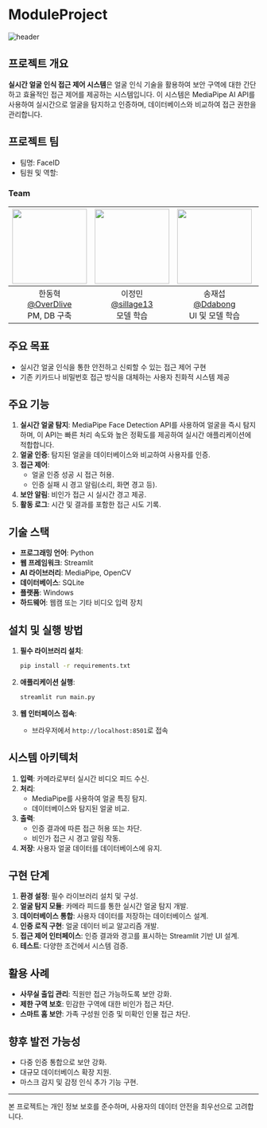 # ModuleProject
![header](https://capsule-render.vercel.app/api?type=waving&color=gradient&customColorList=10&height=200&text=Module%20Project&fontSize=50&animation=twinkling&fontAlign=68&fontAlignY=36)
## 프로젝트 개요

**실시간 얼굴 인식 접근 제어 시스템**은 얼굴 인식 기술을 활용하여 보안 구역에 대한 간단하고 효율적인 접근 제어를 제공하는 시스템입니다. 이 시스템은 MediaPipe AI API를 사용하여 실시간으로 얼굴을 탐지하고 인증하며, 데이터베이스와 비교하여 접근 권한을 관리합니다.

## 프로젝트 팀

- 팀명: FaceID
- 팀원 및 역할:

### Team
|<img src="https://avatars.githubusercontent.com/u/66999301?s=400&v=4" width="150" height="150"/>|<img src="https://avatars.githubusercontent.com/u/60040347?v=4" width="150" height="150"/>|<img src="https://avatars.githubusercontent.com/u/55913669?v=4" width="150" height="150"/>|<img src="https://avatars.githubusercontent.com/u/191064967?v=4" width="150" height="150"/>|<img src="https://avatars.githubusercontent.com/u/191064925?v=4" width="150" height="150"/>|<img src="https://avatars.githubusercontent.com/u/144879167?v=4" width="150" height="150"/>
|:-:|:-:|:-:|:-:|:-:|:-:|
|한동혁<br/>[@OverDlive](https://github.com/OverDlive)<br/>PM, DB 구축|이정민<br/>[@sillage13](https://github.com/sillage13)<br/>모델 학습|송재섭<br/>[@Ddabong](https://github.com/songjae44)<br/>UI 및 모델 학습|석주원<br/>[@JW6022](https://github.com/JW6022)<br/>모델 학습|이채은<br/>[@LCEnetworksecurity](https://github.com/LCEnetworksecurity)<br/>데이터 수집|김준영<br/>[@yfhjhgk](https://github.com/yfhjhgk)<br/>데이터 수집

## 주요 목표

- 실시간 얼굴 인식을 통한 안전하고 신뢰할 수 있는 접근 제어 구현
- 기존 키카드나 비밀번호 접근 방식을 대체하는 사용자 친화적 시스템 제공

## 주요 기능

1. **실시간 얼굴 탐지**: MediaPipe Face Detection API를 사용하여 얼굴을 즉시 탐지하며, 이 API는 빠른 처리 속도와 높은 정확도를 제공하여 실시간 애플리케이션에 적합합니다.
2. **얼굴 인증**: 탐지된 얼굴을 데이터베이스와 비교하여 사용자를 인증.
3. **접근 제어**:
   - 얼굴 인증 성공 시 접근 허용.
   - 인증 실패 시 경고 알림(소리, 화면 경고 등).
4. **보안 알림**: 비인가 접근 시 실시간 경고 제공.
5. **활동 로그**: 시간 및 결과를 포함한 접근 시도 기록.

## 기술 스택

- **프로그래밍 언어**: Python
- **웹 프레임워크**: Streamlit
- **AI 라이브러리**: MediaPipe, OpenCV
- **데이터베이스**: SQLite
- **플랫폼**: Windows
- **하드웨어**: 웹캠 또는 기타 비디오 입력 장치

## 설치 및 실행 방법

1. **필수 라이브러리 설치**:
   ```bash
   pip install -r requirements.txt
   ```

2. **애플리케이션 실행**:
   ```bash
   streamlit run main.py
   ```
3. **웹 인터페이스 접속**:
   - 브라우저에서 `http://localhost:8501`로 접속

## 시스템 아키텍처

1. **입력**: 카메라로부터 실시간 비디오 피드 수신.
2. **처리**:
   - MediaPipe를 사용하여 얼굴 특징 탐지.
   - 데이터베이스와 탐지된 얼굴 비교.
3. **출력**:
   - 인증 결과에 따른 접근 허용 또는 차단.
   - 비인가 접근 시 경고 알림 작동.
4. **저장**: 사용자 얼굴 데이터를 데이터베이스에 유지.

## 구현 단계

1. **환경 설정**: 필수 라이브러리 설치 및 구성.
2. **얼굴 탐지 모듈**: 카메라 피드를 통한 실시간 얼굴 탐지 개발.
3. **데이터베이스 통합**: 사용자 데이터를 저장하는 데이터베이스 설계.
4. **인증 로직 구현**: 얼굴 데이터 비교 알고리즘 개발.
5. **접근 제어 인터페이스**: 인증 결과와 경고를 표시하는 Streamlit 기반 UI 설계.
6. **테스트**: 다양한 조건에서 시스템 검증.

## 활용 사례

- **사무실 출입 관리**: 직원만 접근 가능하도록 보안 강화.
- **제한 구역 보호**: 민감한 구역에 대한 비인가 접근 차단.
- **스마트 홈 보안**: 가족 구성원 인증 및 미확인 인물 접근 차단.

## 향후 발전 가능성

- 다중 인증 통합으로 보안 강화.
- 대규모 데이터베이스 확장 지원.
- 마스크 감지 및 감정 인식 추가 기능 구현.

---

본 프로젝트는 개인 정보 보호를 준수하며, 사용자의 데이터 안전을 최우선으로 고려합니다.

